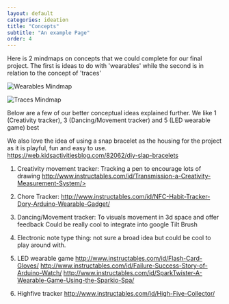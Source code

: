 ```yaml
---
layout: default
categories: ideation
title: "Concepts"
subtitle: "An example Page"
order: 4
---
```


Here is 2 mindmaps on concepts that we could complete for our final project. The first is ideas to do with 'wearables' while the second is in relation to the concept of 'traces'

![Wearables Mindmap]({{site.imageurl}}/mindmap_wearables_concepts.jpg)

![Traces Mindmap]({{site.imageurl}}/mindmap_traces_concept.jpg)

Below are a few of our better conceptual ideas explained further.
We like 1 (Creativity tracker), 3 (Dancing/Movement tracker) and 5 (LED wearable game) best

We also love the idea of using a snap bracelet as the housing for the project as it is playful, fun and easy to use.
https://web.kidsactivitiesblog.com/82062/diy-slap-bracelets

1. Creativity movement tracker:
Tracking a pen to encourage lots of drawing
http://www.instructables.com/id/Transmission-a-Creativity-Measurement-System/>

2. Chore Tracker:
http://www.instructables.com/id/NFC-Habit-Tracker-Dory-Arduino-Wearable-Gadget/

3. Dancing/Movement tracker:
To visuals movement in 3d space and offer feedback
Could be really cool to integrate into google Tilt Brush

4. Electronic note type thing:
not sure a broad idea but could be cool to play around with.

5. LED wearable game
http://www.instructables.com/id/Flash-Card-Gloves/
http://www.instructables.com/id/Failure-Success-Story-of-Arduino-Watch/
http://www.instructables.com/id/SparkTwister-A-Wearable-Game-Using-the-Sparkio-Spa/

6. Highfive tracker
http://www.instructables.com/id/High-Five-Collector/
